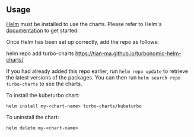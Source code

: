 ## Usage

[Helm](https://helm.sh) must be installed to use the charts.  Please refer to
Helm's [documentation](https://helm.sh/docs) to get started.

Once Helm has been set up correctly, add the repo as follows:

  helm repo add turbo-charts https://tian-ma.github.io/turbonomic-helm-charts/

If you had already added this repo earlier, run `helm repo update` to retrieve
the latest versions of the packages.  You can then run `helm search repo
turbo-charts` to see the charts.

To install the kubeturbo chart:

    helm install my-<chart-name> turbo-charts/kubeturbo

To uninstall the chart:

    helm delete my-<chart-name>